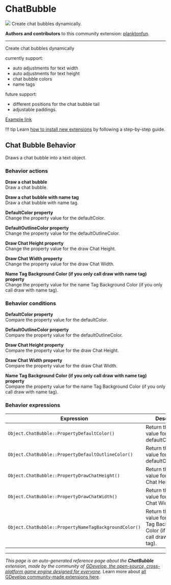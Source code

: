 # ChatBubble

<img src="https://resources.gdevelop-app.com/assets/Icons/chat-outline.svg" class="extension-icon"></img>
Create chat bubbles dynamically. 

**Authors and contributors** to this community extension: [planktonfun](https://gd.games/planktonfun).

---

Create chat bubbles dynamically

currently support:

- auto adjustments for text width
- auto adjustments for text height
- chat bubble colors
- name tags

future support:

- different positions for the chat bubble tail
- adjustable paddings.

[Example link](https://gdevelop.io/game-example/chat-bubble)

!!! tip
    Learn [how to install new extensions](/gdevelop5/extensions/search) by following a step-by-step guide.



## Chat Bubble Behavior 

Draws a chat bubble into a text object. 

### Behavior actions

**Draw a chat bubble**  
Draw a chat bubble.

**Draw a chat bubble with name tag**  
Draw a chat bubble with name tag.

**DefaultColor property**  
Change the property value for the defaultColor.

**DefaultOutlineColor property**  
Change the property value for the defaultOutlineColor.

**Draw Chat Height property**  
Change the property value for the draw Chat Height.

**Draw Chat Width property**  
Change the property value for the draw Chat Width.

**Name Tag Background Color (if you only call draw with name tag) property**  
Change the property value for the name Tag Background Color (if you only call draw with name tag).

### Behavior conditions

**DefaultColor property**  
Compare the property value for the defaultColor.

**DefaultOutlineColor property**  
Compare the property value for the defaultOutlineColor.

**Draw Chat Height property**  
Compare the property value for the draw Chat Height.

**Draw Chat Width property**  
Compare the property value for the draw Chat Width.

**Name Tag Background Color (if you only call draw with name tag) property**  
Compare the property value for the name Tag Background Color (if you only call draw with name tag).

### Behavior expressions

| Expression | Description |  |
|-----|-----|-----|
| `Object.ChatBubble::PropertyDefaultColor()` | Return the property value for the defaultColor. ||
| `Object.ChatBubble::PropertyDefaultOutlineColor()` | Return the property value for the defaultOutlineColor. ||
| `Object.ChatBubble::PropertyDrawChatHeight()` | Return the property value for the draw Chat Height. ||
| `Object.ChatBubble::PropertyDrawChatWidth()` | Return the property value for the draw Chat Width. ||
| `Object.ChatBubble::PropertyNameTagBackgroundColor()` | Return the property value for the name Tag Background Color (if you only call draw with name tag). ||

---

*This page is an auto-generated reference page about the **ChatBubble** extension, made by the community of [GDevelop, the open-source, cross-platform game engine designed for everyone](https://gdevelop.io/).* Learn more about [all GDevelop community-made extensions here](/gdevelop5/extensions).